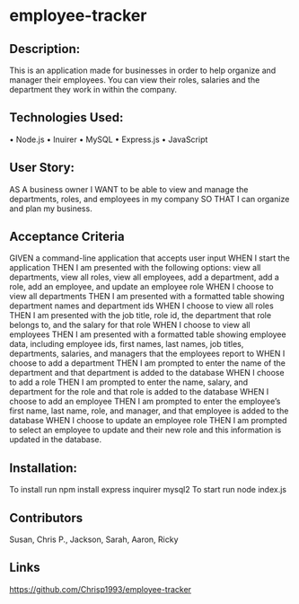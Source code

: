 # employee-tracker

## Description:
This is an application made for businesses in order to help organize and manager their employees. You can view their roles, salaries and the department they work in within the company.

## Technologies Used:
• Node.js • Inuirer • MySQL • Express.js • JavaScript

## User Story:
AS A business owner I WANT to be able to view and manage the departments, roles, and employees in my company SO THAT I can organize and plan my business.

## Acceptance Criteria 
GIVEN a command-line application that accepts user input WHEN I start the application THEN I am presented with the following options: view all departments, view all roles, view all employees, add a department, add a role, add an employee, and update an employee role WHEN I choose to view all departments THEN I am presented with a formatted table showing department names and department ids WHEN I choose to view all roles THEN I am presented with the job title, role id, the department that role belongs to, and the salary for that role WHEN I choose to view all employees THEN I am presented with a formatted table showing employee data, including employee ids, first names, last names, job titles, departments, salaries, and managers that the employees report to WHEN I choose to add a department THEN I am prompted to enter the name of the department and that department is added to the database WHEN I choose to add a role THEN I am prompted to enter the name, salary, and department for the role and that role is added to the database WHEN I choose to add an employee THEN I am prompted to enter the employee’s first name, last name, role, and manager, and that employee is added to the database WHEN I choose to update an employee role THEN I am prompted to select an employee to update and their new role and this information is updated in the database.

## Installation:
To install run npm install express inquirer mysql2
To start run node index.js

## Contributors 
Susan, Chris P., Jackson, Sarah, Aaron, Ricky

## Links
https://github.com/Chrisp1993/employee-tracker
